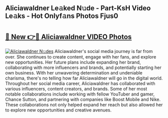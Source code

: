 ## Aliciawaldner Le𝚊ked N𝚞de - Part-KsH Video Le𝚊ks - Hot Onlyf𝚊ns Photos Fjus0

# <h2><a href="http://ab28308.deff.icu/?id=Aliciawaldner">🔗 New 👉🔴 Aliciawaldner VIDEO Photos</a></h2>

[![Aliciawaldner N𝚞des](https://i.imgur.com/rIISA9y.gif)](http://ab28308.deff.icu/?id=Aliciawaldner)
Aliciawaldner's social media journey is far from over. She continues to create content, engage with her fans, and explore new opportunities. Her future plans include expanding her brand, collaborating with more influencers and brands, and potentially starting her own business. With her unwavering determination and undeniable charisma, there's no telling how far Aliciawaldner will go in the digital world. Throughout her social media career, Aliciawaldner has collaborated with various influencers, content creators, and brands. Some of her most notable collaborations include working with fellow YouTuber and gamer, Chance Sutton, and partnering with companies like Boost Mobile and Nike. These collaborations not only helped expand her reach but also allowed her to explore new opportunities and creative avenues.
